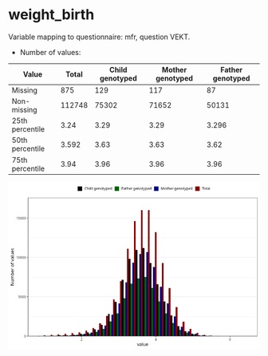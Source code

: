 # weight_birth
Variable mapping to questionnaire: mfr, question VEKT.
- Number of values:

| Value | Total | Child genotyped | Mother genotyped | Father genotyped |
| ----- | ----- | --------------- | ---------------- | ---------------- |
| Missing | 875 | 129 | 117 | 87 |
| Non-missing | 112748 | 75302 | 71652 | 50131 |
| 25th percentile | 3.24 | 3.29 | 3.29 | 3.296 |
| 50th percentile | 3.592 | 3.63 | 3.63 | 3.62 |
| 75th percentile | 3.94 | 3.96 | 3.96 | 3.96 |



![](weight_birth_n.png)




